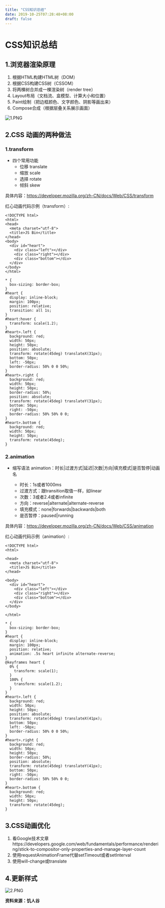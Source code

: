 ```yaml
---
title: "CSS知识总结"
date: 2019-10-25T07:28:48+08:00
draft: false
---
```


# CSS知识总结

## 1.浏览器渲染原理

1. 根据HTML构建HTML树（DOM）
2. 根据CSS构建CSS树（CSSOM）
3. 将两棵树合并成一棵渲染树（render tree）
4. Layout布局（文档流、盒模型、计算大小和位置）
5. Paint绘制（把边框颜色、文字颜色、阴影等画出来）
6. Compose合成（根据层叠关系展示画面）

![1.PNG](https://i.loli.net/2019/10/27/tFSH7KDAibWnUq4.png)

## 2.CSS 动画的两种做法

### 1.transform 

  * 四个常用功能  
    - 位移 translate  
    - 缩放 scale  
    - 选择 rotate  
    - 倾斜 skew

具体内容：https://developer.mozilla.org/zh-CN/docs/Web/CSS/transform

红心动画代码示例（transform）:
```
<!DOCTYPE html>
<html>
<head>
  <meta charset="utf-8">
  <title>JS Bin</title>
</head>
<body>
  <div id="heart">
    <div class="left"></div>
    <div class="right"></div>
    <div class="bottom"></div>
  </div>
</body>
</html>
```
```
* {
  box-sizing: border-box;
}
#heart {
  display: inline-block;
  margin: 100px;
  position: relative;
  transition: all 1s;
}
#heart:hover {
  transform: scale(1.2);
}
#heart>.left {
  background: red;
  width: 50px;
  height: 50px;
  position: absolute;
  transform: rotate(45deg) translateX(31px);
  bottom: 50px;
  left: -50px;
  border-radius: 50% 0 0 50%;
}
#heart>.right {
  background: red;
  width: 50px;
  height: 50px;
  border-radius: 50%;
  position: absolute;
  transform: rotate(45deg) translateY(31px);
  bottom: 50px;
  right: -50px;
  border-radius: 50% 50% 0 0;
}
#heart>.bottom {
  background: red;
  width: 50px;
  height: 50px;
  transform: rotate(45deg);
}
```
### 2.animation

* 缩写语法
  animation：时长|过渡方式|延迟|次数|方向|填充模式|是否暂停|动画名

  - 时长：1s或者1000ms
  - 过渡方式：跟transition取值一样，如linear
  - 次数：3或者2.4或者infinite
  - 方向：reverse|alternate|alternate-reverse
  - 填充模式：none|forwards|backwards|both
  - 是否暂停：paused|running
  
具体内容：https://developer.mozilla.org/zh-CN/docs/Web/CSS/animation

红心动画代码示例（animation）:
```
<!DOCTYPE html>
<html>

<head>
  <meta charset="utf-8">
  <title>JS Bin</title>
</head>

<body>
  <div id="heart">
    <div class="left"></div>
    <div class="right"></div>
    <div class="bottom"></div>
  </div>
</body>

</html>
```
```
* {
  box-sizing: border-box;
}
#heart {
  display: inline-block;
  margin: 100px;
  position: relative;
  animation: .5s heart infinite alternate-reverse;
}
@keyframes heart {
  0% {
    transform: scale(1);
  }
  100% {
    transform: scale(1.2);
  }
}
#heart>.left {
  background: red;
  width: 50px;
  height: 50px;
  position: absolute;
  transform: rotate(45deg) translateX(41px);
  bottom: 50px;
  left: -50px;
  border-radius: 50% 0 0 50%;
}
#heart>.right {
  background: red;
  width: 50px;
  height: 50px;
  border-radius: 50%;
  position: absolute;
  transform: rotate(45deg) translateY(41px);
  bottom: 50px;
  right: -50px;
  border-radius: 50% 50% 0 0;
}
#heart>.bottom {
  background: red;
  width: 50px;
  height: 50px;
  transform: rotate(45deg);
}
```

## 3.CSS动画优化

1. 看Google技术文章https://developers.google.com/web/fundamentals/performance/rendering/stick-to-compositor-only-properties-and-manage-layer-count
2. 使用requestAnimationFrame代替setTimeout或者setInterval
3. 使用will-change或translate

## 4.更新样式
![2.PNG](https://i.loli.net/2019/10/27/Nkn5IsWHfmDdyoY.png)

**资料来源：饥人谷**
